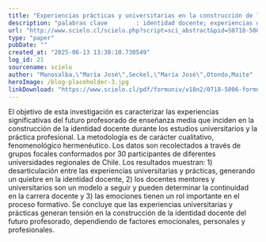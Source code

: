 ```yaml
---
title: "Experiencias prácticas y universitarias en la construcción de la identidad docente del futuro profesorado de enseñanza media"
description: "palabras clave 		: identidad docente; experiencias docentes; práctica profesional; profesor en formación; profesorado de enseñanza media."
url: "http://www.scielo.cl/scielo.php?script=sci_abstract&pid=S0718-50062025000200125&lng=es&nrm=iso&tlng=es"
type: "paper"
pubDate: ""
created_at: "2025-06-13 13:38:10.730549"
log_id: 21
sourcename: scielo
author: "Manosalba,\"María José\",Seckel,\"María José\",Otondo,Maite"
heroImage: /blog-placeholder-3.jpg
linkDownload: "https://www.scielo.cl/pdf/formuniv/v18n2/0718-5006-formuniv-18-02-125.pdf"
---
```


El objetivo de esta investigación es caracterizar las experiencias significativas del futuro profesorado de enseñanza media que inciden en la construcción de la identidad docente durante los estudios universitarios y la práctica profesional. La metodología es de carácter cualitativo, fenomenológico hermenéutico. Los datos son recolectados a través de grupos focales conformados por 30 participantes de diferentes universidades regionales de Chile. Los resultados muestran: 1) desarticulación entre las experiencias universitarias y prácticas, generando un quiebre en la identidad docente, 2) los docentes mentores y universitarios son un modelo a seguir y pueden determinar la continuidad en la carrera docente y 3) las emociones tienen un rol importante en el proceso formativo. Se concluye que las experiencias universitarias y prácticas generan tensión en la construcción de la identidad docente del futuro profesorado, dependiendo de factores emocionales, personales y profesionales.
